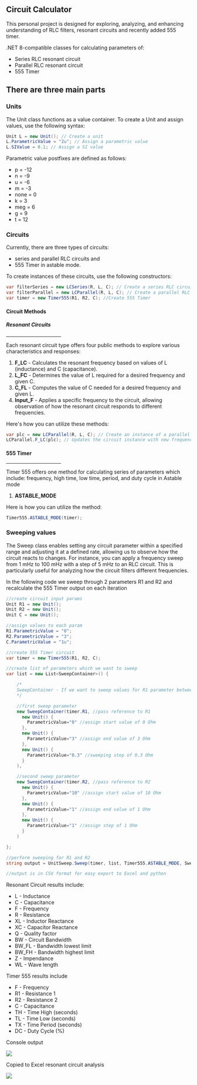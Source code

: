 <h2>Circuit Calculator</h2>
<p>This personal project is designed for exploring, analyzing, and enhancing understanding of RLC filters, resonant circuits and recently added 555 timer.</p>
<p>.NET 8-compatible classes for calculating parameters of:</p>
<ul>
  <li>Series RLC resonant circuit</li>
  <li>Parallel RLC resonant circuit</li>
  <li>555 Timer</li>
</ul>

<h2>There are three main parts</h2>
<h3><bold>Units</bold></h3>

<p>The Unit class functions as a value container. To create a Unit and assign values, use the following syntax:</p>

```C#
Unit L = new Unit(); // Create a unit
L.ParametricValue = "2u"; // Assign a parametric value
L.SIValue = 0.1; // Assign a SI value
```

<p>Parametric value postfixes are defined as follows:</p>

<ul>
  <li>p = -12</li>
  <li>n = -9</li>
  <li>u = -6</li>
  <li>m = -3</li>
  <li>none = 0</li>
  <li>k = 3</li>
  <li>meg = 6</li>
  <li>g = 9</li>
  <li>t = 12</li>
</ul>

<h3><bold>Circuits</bold></h3>

<p>Currently, there are three types of circuits:</p>
<ul>
  <li>
  series and parallel RLC circuits and 
  </li>
  <li>555 Timer in astable mode.
  </li>
</ul>
<p>To create instances of these circuits, use the following constructors:</p>

```C#
var filterSeries = new LCSeries(R, L, C); // Create a series RLC circuit
var filterParallel = new LCParallel(R, L, C); // Create a parallel RLC circuit
var timer = new Timer555(R1, R2, C); //Create 555 Timer
```

<h4><bold>Circuit Methods</bold></h4>
<h5><bold>Resonant Circuits</bold></h5>
<hr style="width: 150px;margin-left: 0;" />

<p>Each resonant circuit type offers four public methods to explore various characteristics and responses:</p>

<ol>
  <li><b>F_LC</b> - Calculates the resonant frequency based on values of L (inductance) and C (capacitance).</li>
  <li><b>L_FC</b> - Determines the value of L required for a desired frequency and given C.</li>
  <li><b>C_FL</b> - Computes the value of C needed for a desired frequency and given L.</li>
  <li><b>Input_F</b> - Applies a specific frequency to the circuit, allowing observation of how the resonant circuit responds to different frequencies.</li>
</ol>

<p>Here's how you can utilize these methods:</p>

```C#
var plc = new LCParallel(R, L, C); // Create an instance of a parallel RLC circuit
LCParallel.F_LC(plc); // Updates the circuit instance with new frequency based on L and C inputs
```

<h4>555 Timer</h4>
<hr style="width: 150px; margin-left: 0;" />

<p>Timer 555 offers one method for calculating series of parameters which include: frequency, high time, low time, period, and duty cycle in Astable mode</p>

<ol><li><b>ASTABLE_MODE</b></li></ol>

<p>Here is how you can utilize the method:</p>

```C#
Timer555.ASTABLE_MODE(timer);
```

<h3><bold>Sweeping values</bold></h3>

<p>The Sweep class enables setting any circuit parameter within a specified range and adjusting it at a defined rate, allowing us to observe how the circuit reacts to changes. For instance, you can apply a frequency sweep from 1 mHz to 100 mHz with a step of 5 mHz to an RLC circuit. This is particularly useful for analyzing how the circuit filters different frequencies.</p>

<p>In the following code we sweep through 2 parameters R1 and R2 and recalculate the 555 Timer output on each iteration</p>

```C#
//create circuit input params
Unit R1 = new Unit();
Unit R2 = new Unit();
Unit C = new Unit();

//assign values to each param
R1.ParametricValue = "0";
R2.ParametricValue = "3";
C.ParametricValue = "1u";

//create 555 Timer circuit
var timer = new Timer555(R1, R2, C);

//create list of parameters which we want to sweep
var list = new List<SweepContainer>() {

    /*
    SweepContainer - If we want to sweep values for R1 parameter between 0 Ohm and 3O hm with step 0.3 Ohm inside the Timer555, we pass its reference to the first parameter of SweepContainer
    */

    //first sweep parameter
    new SweepContainer(timer.R1, //pass reference to R1
      new Unit() {
        ParametricValue="0" //assign start value of 0 Ohm
      },
      new Unit() {
        ParametricValue="3" //assign end value of 3 Ohm
      },
      new Unit() {
        ParametricValue="0.3" //sweeping step of 0.3 Ohm
      }
    ),

    //second sweep parameter
    new SweepContainer(timer.R2, //pass reference to R2
      new Unit() {
        ParametricValue="10" //assign start value of 10 Ohm
      },
      new Unit() {
        ParametricValue="1" //assign end value of 1 Ohm
      },
      new Unit() {
        ParametricValue="1" //assign step of 1 Ohm
      }
    )

};

//perform sweeping for R1 and R2
string output = UnitSweep.Sweep(timer, list, Timer555.ASTABLE_MODE, SweepModesEnum.FollowEndVal);

//output is in CSV format for easy export to Excel and python
```

<p>Resonant Circuit results include:</p>
<ul>
  <li>L - Inductance</li>
  <li>C - Capacitance</li>
  <li>F - Frequency</li>
  <li>R - Resistance</li>
  <li>XL - Inductor Reactance</li>
  <li>XC - Capacitor Reactance</li>
  <li>Q - Quality factor</li>
  <li>BW - Circuit Bandwidth</li>
  <li>BW_FL - Bandwidth lowest limit</li>
  <li>BW_FH - Bandwidth highest limit</li>
  <li>Z - Impendance</li>
  <li>WL - Wave length</li>
</ul>

<p>Timer 555 results include</p>
<ul>
  <li>F - Frequency</li>
  <li>R1 - Resistance 1</li>
  <li>R2 - Resistance 2</li>
  <li>C - Capacitance</li>
  <li>TH - Time High (seconds)</li>
  <li>TL - Time Low (seconds)</li>
  <li>TX - Time Period (seconds)</li>
  <li>DC - Duty Cycle (%)</li>
</ul>

<p>Console output</p>
<img src="https://github.com/mykhailozezul/ResonantCircuit/assets/110465477/e1351846-2eb5-479a-85cc-a1dc7e8f3f4c">

<p>Copied to Excel resonant circuit analysis</p>
<img src="https://github.com/mykhailozezul/ResonantCircuit/assets/110465477/c1a073ac-f658-4f98-8301-bd22788ef15d" >
